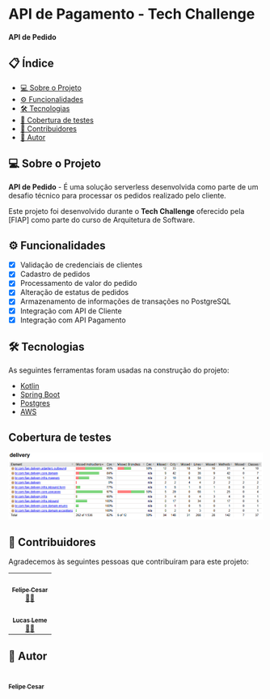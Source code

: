 # API de Pagamento - Tech Challenge

#### API de Pedido

## 📋 Índice 

  - [💻 Sobre o Projeto](#-sobre-o-projeto)
  - [⚙️ Funcionalidades](#️-funcionalidades)
  - [🛠 Tecnologias](#-tecnologias)
  - [🧪 Cobertura de testes](#cobertura-de-testes)
  - [👥 Contribuidores](#-contribuidores)
  - [🦸 Autor](#-autor)


## 💻 Sobre o Projeto

**API de Pedido** - É uma solução serverless desenvolvida como parte de um desafio técnico para processar os pedidos realizado pelo cliente.

Este projeto foi desenvolvido durante o **Tech Challenge** oferecido pela [FIAP] como parte do curso de Arquitetura de Software.

## ⚙️ Funcionalidades

- [x] Validação de credenciais de clientes
- [x] Cadastro de pedidos
- [x] Processamento de valor do pedido
- [x] Alteração de estatus de pedidos
- [x] Armazenamento de informações de transações no PostgreSQL
- [x] Integração com API de Cliente
- [x] Integração com API Pagamento

## 🛠 Tecnologias

As seguintes ferramentas foram usadas na construção do projeto:

- [Kotlin](https://kotlinlang.org/)
- [Spring Boot](https://spring.io/projects/spring-boot)
- [Postgres](https://www.postgresql.org/)
- [AWS](https://aws.amazon.com/)

## Cobertura de testes

![Coverage.png](/Coverage.png)

## 👥 Contribuidores

Agradecemos às seguintes pessoas que contribuíram para este projeto:

<table>
  <tr>
    <td align="center"><a href="https://github.com/FeCesar"><img style="border-radius: 50%;" src="https://avatars.githubusercontent.com/u/seu-id?v=4" width="100px;" alt=""/><br /><sub><b>Felipe Cesar</b></sub></a><br /><a href="https://github.com/FeCesar" title="Desenvolvedor">👨‍💻</a></td>
  </tr>
    <tr>
    <td align="center"><a href="https://github.com/LucasLemeCF"><img style="border-radius: 50%;" src="https://avatars.githubusercontent.com/u/seu-id?v=4" width="100px;" alt=""/><br /><sub><b>Lucas Leme</b></sub></a><br /><a href="https://github.com/LucasLemeCF" title="Desenvolvedor">👨‍💻</a></td>
  </tr>
</table>

## 🦸 Autor

<a href="https://github.com/FeCesar">
 <img style="border-radius: 50%;" src="https://avatars.githubusercontent.com/u/seu-id?v=4" width="100px;" alt=""/>
 <br />
 <sub><b>Felipe Cesar</b></sub></a>
 <br />
